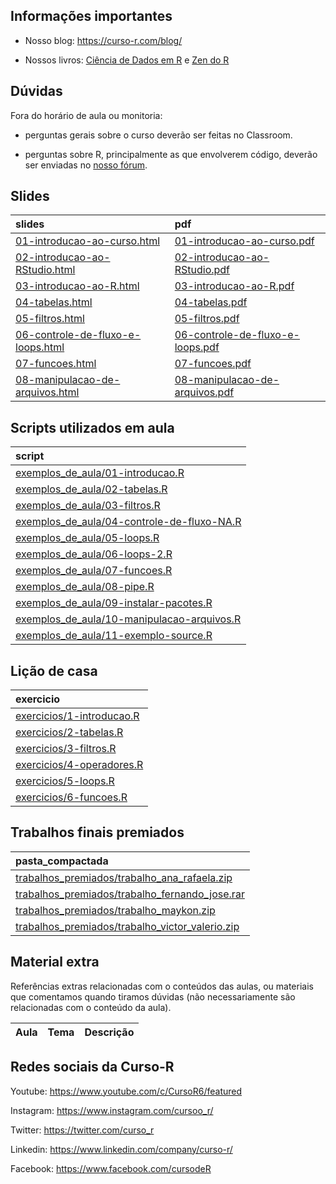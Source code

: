 
<!-- README.md is generated from README.Rmd. Please edit that file -->

## Informações importantes

  - Nosso blog: <https://curso-r.com/blog/>

  - Nossos livros: [Ciência de Dados em R](https://livro.curso-r.com/) e
    [Zen do R](https://curso-r.github.io/zen-do-r/)

## Dúvidas

Fora do horário de aula ou monitoria:

  - perguntas gerais sobre o curso deverão ser feitas no Classroom.

  - perguntas sobre R, principalmente as que envolverem código, deverão
    ser enviadas no [nosso fórum](https://discourse.curso-r.com/).

## Slides

| slides                                                                                                                         | pdf                                                                                                                          |
| :----------------------------------------------------------------------------------------------------------------------------- | :--------------------------------------------------------------------------------------------------------------------------- |
| [01-introducao-ao-curso.html](https://curso-r.github.io/main-intro-programacao/slides/01-introducao-ao-curso.html)             | [01-introducao-ao-curso.pdf](https://curso-r.github.io/main-intro-programacao/slides/01-introducao-ao-curso.pdf)             |
| [02-introducao-ao-RStudio.html](https://curso-r.github.io/main-intro-programacao/slides/02-introducao-ao-RStudio.html)         | [02-introducao-ao-RStudio.pdf](https://curso-r.github.io/main-intro-programacao/slides/02-introducao-ao-RStudio.pdf)         |
| [03-introducao-ao-R.html](https://curso-r.github.io/main-intro-programacao/slides/03-introducao-ao-R.html)                     | [03-introducao-ao-R.pdf](https://curso-r.github.io/main-intro-programacao/slides/03-introducao-ao-R.pdf)                     |
| [04-tabelas.html](https://curso-r.github.io/main-intro-programacao/slides/04-tabelas.html)                                     | [04-tabelas.pdf](https://curso-r.github.io/main-intro-programacao/slides/04-tabelas.pdf)                                     |
| [05-filtros.html](https://curso-r.github.io/main-intro-programacao/slides/05-filtros.html)                                     | [05-filtros.pdf](https://curso-r.github.io/main-intro-programacao/slides/05-filtros.pdf)                                     |
| [06-controle-de-fluxo-e-loops.html](https://curso-r.github.io/main-intro-programacao/slides/06-controle-de-fluxo-e-loops.html) | [06-controle-de-fluxo-e-loops.pdf](https://curso-r.github.io/main-intro-programacao/slides/06-controle-de-fluxo-e-loops.pdf) |
| [07-funcoes.html](https://curso-r.github.io/main-intro-programacao/slides/07-funcoes.html)                                     | [07-funcoes.pdf](https://curso-r.github.io/main-intro-programacao/slides/07-funcoes.pdf)                                     |
| [08-manipulacao-de-arquivos.html](https://curso-r.github.io/main-intro-programacao/slides/08-manipulacao-de-arquivos.html)     | [08-manipulacao-de-arquivos.pdf](https://curso-r.github.io/main-intro-programacao/slides/08-manipulacao-de-arquivos.pdf)     |

## Scripts utilizados em aula

| script                                                                                                                                                     |
| :--------------------------------------------------------------------------------------------------------------------------------------------------------- |
| [exemplos\_de\_aula/01-introducao.R](https://github.com/curso-r/202102-intro-programacao/blob/master/exemplos_de_aula/01-introducao.R)                     |
| [exemplos\_de\_aula/02-tabelas.R](https://github.com/curso-r/202102-intro-programacao/blob/master/exemplos_de_aula/02-tabelas.R)                           |
| [exemplos\_de\_aula/03-filtros.R](https://github.com/curso-r/202102-intro-programacao/blob/master/exemplos_de_aula/03-filtros.R)                           |
| [exemplos\_de\_aula/04-controle-de-fluxo-NA.R](https://github.com/curso-r/202102-intro-programacao/blob/master/exemplos_de_aula/04-controle-de-fluxo-NA.R) |
| [exemplos\_de\_aula/05-loops.R](https://github.com/curso-r/202102-intro-programacao/blob/master/exemplos_de_aula/05-loops.R)                               |
| [exemplos\_de\_aula/06-loops-2.R](https://github.com/curso-r/202102-intro-programacao/blob/master/exemplos_de_aula/06-loops-2.R)                           |
| [exemplos\_de\_aula/07-funcoes.R](https://github.com/curso-r/202102-intro-programacao/blob/master/exemplos_de_aula/07-funcoes.R)                           |
| [exemplos\_de\_aula/08-pipe.R](https://github.com/curso-r/202102-intro-programacao/blob/master/exemplos_de_aula/08-pipe.R)                                 |
| [exemplos\_de\_aula/09-instalar-pacotes.R](https://github.com/curso-r/202102-intro-programacao/blob/master/exemplos_de_aula/09-instalar-pacotes.R)         |
| [exemplos\_de\_aula/10-manipulacao-arquivos.R](https://github.com/curso-r/202102-intro-programacao/blob/master/exemplos_de_aula/10-manipulacao-arquivos.R) |
| [exemplos\_de\_aula/11-exemplo-source.R](https://github.com/curso-r/202102-intro-programacao/blob/master/exemplos_de_aula/11-exemplo-source.R)             |

## Lição de casa

| exercicio                                                                                               |
| :------------------------------------------------------------------------------------------------------ |
| [exercicios/1-introducao.R](https://curso-r.github.io/main-intro-programacao/exercicios/1-introducao.R) |
| [exercicios/2-tabelas.R](https://curso-r.github.io/main-intro-programacao/exercicios/2-tabelas.R)       |
| [exercicios/3-filtros.R](https://curso-r.github.io/main-intro-programacao/exercicios/3-filtros.R)       |
| [exercicios/4-operadores.R](https://curso-r.github.io/main-intro-programacao/exercicios/4-operadores.R) |
| [exercicios/5-loops.R](https://curso-r.github.io/main-intro-programacao/exercicios/5-loops.R)           |
| [exercicios/6-funcoes.R](https://curso-r.github.io/main-intro-programacao/exercicios/6-funcoes.R)       |

## Trabalhos finais premiados

| pasta\_compactada                                                                                                                                                    |
| :------------------------------------------------------------------------------------------------------------------------------------------------------------------- |
| [trabalhos\_premiados/trabalho\_ana\_rafaela.zip](https://github.com/curso-r/202102-intro-programacao/raw/master/trabalhos_premiados/trabalho_ana_rafaela.zip)       |
| [trabalhos\_premiados/trabalho\_fernando\_jose.rar](https://github.com/curso-r/202102-intro-programacao/raw/master/trabalhos_premiados/trabalho_fernando_jose.rar)   |
| [trabalhos\_premiados/trabalho\_maykon.zip](https://github.com/curso-r/202102-intro-programacao/raw/master/trabalhos_premiados/trabalho_maykon.zip)                  |
| [trabalhos\_premiados/trabalho\_victor\_valerio.zip](https://github.com/curso-r/202102-intro-programacao/raw/master/trabalhos_premiados/trabalho_victor_valerio.zip) |

## Material extra

Referências extras relacionadas com o conteúdos das aulas, ou materiais
que comentamos quando tiramos dúvidas (não necessariamente são
relacionadas com o conteúdo da aula).

| Aula | Tema | Descrição |
| :--- | :--- | :-------- |

## Redes sociais da Curso-R

Youtube: <https://www.youtube.com/c/CursoR6/featured>

Instagram: <https://www.instagram.com/cursoo_r/>

Twitter: <https://twitter.com/curso_r>

Linkedin: <https://www.linkedin.com/company/curso-r/>

Facebook: <https://www.facebook.com/cursodeR>
